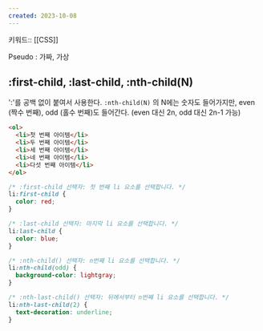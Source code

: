 ```yaml
---
created: 2023-10-08
---
```

키워드:: [[CSS]]

Pseudo : 가짜, 가상

## :first-child, :last-child, :nth-child(N)

':'를 공백 없이 붙여서 사용한다. `:nth-child(N)` 의 N에는 숫자도 들어가지만, even (짝수 번째), odd (홀수 번째)도 들어간다. (even 대신 2n, odd 대신 2n-1 가능)

```html
<ol>
  <li>첫 번째 아이템</li>
  <li>두 번째 아이템</li>
  <li>세 번째 아이템</li>
  <li>네 번째 아이템</li>
  <li>다섯 번째 아이템</li>
</ol>
```

```css
/* :first-child 선택자: 첫 번째 li 요소를 선택합니다. */
li:first-child {
  color: red;
}

/* :last-child 선택자: 마지막 li 요소를 선택합니다. */
li:last-child {
  color: blue;
}

/* :nth-child() 선택자: n번째 li 요소를 선택합니다. */
li:nth-child(odd) {
  background-color: lightgray;
}

/* :nth-last-child() 선택자: 뒤에서부터 n번째 li 요소를 선택합니다. */
li:nth-last-child(2) {
  text-decoration: underline;
}

```